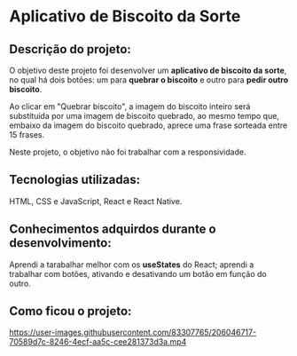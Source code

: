 # Aplicativo de Biscoito da Sorte

## Descrição do projeto:
O objetivo deste projeto foi desenvolver um <b>aplicativo de biscoito da sorte</b>, no qual há dois botões: um para <b>quebrar o biscoito</b> e outro para <b>pedir outro biscoito</b>.

Ao clicar em "Quebrar biscoito", a imagem do biscoito inteiro será substituída por uma imagem de biscoito quebrado, ao mesmo tempo que, embaixo da imagem do biscoito quebrado, aprece uma frase sorteada entre 15 frases.

Neste projeto, o objetivo não foi trabalhar com a responsividade.

## Tecnologias utilizadas:
HTML, CSS e JavaScript, React e React Native.

## Conhecimentos adquirdos durante o desenvolvimento:
Aprendi a tarabalhar melhor com os <b>useStates</b> do React; aprendi a trabalhar com botões, ativando e desativando um botão em função do outro.

## Como ficou o projeto:
https://user-images.githubusercontent.com/83307765/206046717-70589d7c-8246-4ecf-aa5c-cee281373d3a.mp4
